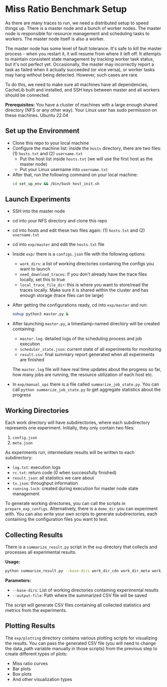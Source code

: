# Miss Ratio Benchmark Setup

As there are many traces to run, we need a distributed setup to speed things up. There is a master node and a bunch of worker nodes. The master node is responsible for resource management and scheduling tasks to workers. The master node itself is also a worker. 

The master node has some level of fault tolerance. It's safe to kill the master process - when you restart it, it will resume from where it left off. It attempts to maintain consistent state management by tracking worker task status, but it's not perfect yet. Occasionally, the master may incorrectly report a task as failed when it actually succeeded (or vice versa), or worker tasks may hang without being detected. However, such cases are rare.

To do this, we need to make sure all machines have all dependencies, CacheLib built and installed, and SSH keys between master and all workers should be connected.

**Prerequisites:** You have a cluster of machines with a large enough shared directory (NFS or any other way). Your Linux user has sudo permission on these machines. Ubuntu 22.04


## Set up the Environment

- Clone this repo to your local machine
- Configure the machine list: inside the `hosts` directory, there are two files: (1) `hosts.txt` and (2) `username.txt`
    - Put the host list inside `hosts.txt` (we will use the first host as the master node)
    - Put your Linux username into `username.txt`
- After that, run the following command on your local machine:
    ```bash
    cd set_up_env && /bin/bash host_init.sh
    ```

## Launch Experiments

- SSH into the master node
- cd into your NFS directory and clone this repo
- cd into hosts and edit these two files again: (1) `hosts.txt` and (2) `username.txt`
- cd into `exp/master` and edit the `hosts.txt` file
- Inside `exp/` there is a `configs.json` file with the following options:
    - `work_dirs`: a list of working directories containing the configs you want to launch
    - `need_download_traces`: if you don't already have the trace files locally, set this to true
    - `local_trace_file_dir`: this is where you want to store/read the traces locally. Make sure it is shared within the cluster and has enough storage (trace files can be large)
- After getting the configurations ready, cd into `exp/master` and run:
    ```bash
    nohup python3 master.py &
    ```
- After launching `master.py`, a timestamp-named directory will be created containing:
    - `master.log`: detailed logs of the scheduling process and job execution
    - `scheduler_state.json`: current state of all experiments for monitoring
    - `result.csv`: final summary report generated when all experiments are finished

    The `master.log` file will have real time updates about the progress so far, how many jobs are running, the resource utilization of each host etc.
- In `exp/manual_ops` there is a file called `summarize_job_state.py`. You can call `python summarize_job_state.py` to get aggregate statistics about the progress


## Working Directories

Each work directory will have subdirectories, where each subdirectory represents one experiment. Initially, they only contain two files:
1. `config.json`
2. `meta.json`

As experiments run, intermediate results will be written to each subdirectory:
- `log.txt`: execution logs
- `rc.txt`: return code (0 when successfully finished)
- `result.json`: all statistics we care about
- `tx.json`: throughput information
- `running.lock`: created during execution for master node state management

To generate working directories, you can call the scripts in `prepare_exp_configs`. Alternatively, there is a `demo_dir` you can experiment with. You can also write your own scripts to generate subdirectories, each containing the configuration files you want to test.


## Collecting Results

There is a `summarize_result.py` script in the `exp` directory that collects and processes all experimental results.

**Usage:**
```bash
python summarize_result.py --base-dirs work_dir_cdn work_dir_meta work_dir_twitter --output-file result/report.csv
```

**Parameters:**
- `--base-dirs`: List of working directories containing experimental results
- `--output-file`: Path where the summarized CSV file will be saved

The script will generate CSV files containing all collected statistics and metrics from the experiments.

## Plotting Results

The `exp/plotting` directory contains various plotting scripts for visualizing the results. You can pass the generated CSV file (you will need to change the data_path variable manually in those scripts) from the previous step to create different types of plots:

- Miss ratio curves
- Bar plots  
- Box plots
- And other visualization types

